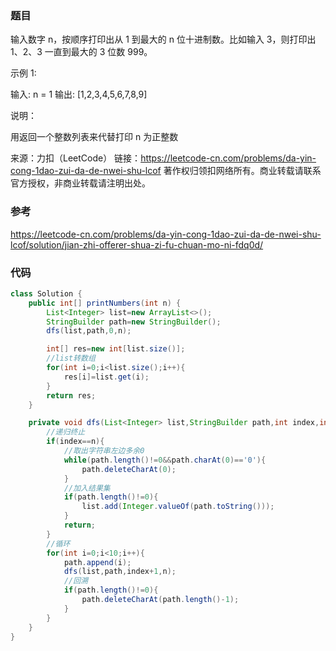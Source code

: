 ### 题目

输入数字 n，按顺序打印出从 1 到最大的 n 位十进制数。比如输入 3，则打印出 1、2、3 一直到最大的 3 位数 999。

示例 1:

输入: n = 1
输出: [1,2,3,4,5,6,7,8,9]


说明：

用返回一个整数列表来代替打印
n 为正整数

来源：力扣（LeetCode）
链接：https://leetcode-cn.com/problems/da-yin-cong-1dao-zui-da-de-nwei-shu-lcof
著作权归领扣网络所有。商业转载请联系官方授权，非商业转载请注明出处。

### 参考

https://leetcode-cn.com/problems/da-yin-cong-1dao-zui-da-de-nwei-shu-lcof/solution/jian-zhi-offerer-shua-zi-fu-chuan-mo-ni-fdq0d/

### 代码

```java
class Solution {
    public int[] printNumbers(int n) {
        List<Integer> list=new ArrayList<>();
        StringBuilder path=new StringBuilder();
        dfs(list,path,0,n);

        int[] res=new int[list.size()];
        //list转数组
        for(int i=0;i<list.size();i++){
            res[i]=list.get(i);
        }
        return res;
    }

    private void dfs(List<Integer> list,StringBuilder path,int index,int n){
        //递归终止
        if(index==n){
            //取出字符串左边多余0
            while(path.length()!=0&&path.charAt(0)=='0'){
                path.deleteCharAt(0);
            }
            //加入结果集
            if(path.length()!=0){
                list.add(Integer.valueOf(path.toString()));
            }
            return;
        }
        //循环
        for(int i=0;i<10;i++){
            path.append(i);
            dfs(list,path,index+1,n);
            //回溯
            if(path.length()!=0){
                path.deleteCharAt(path.length()-1);
            }
        }
    }
}
```

